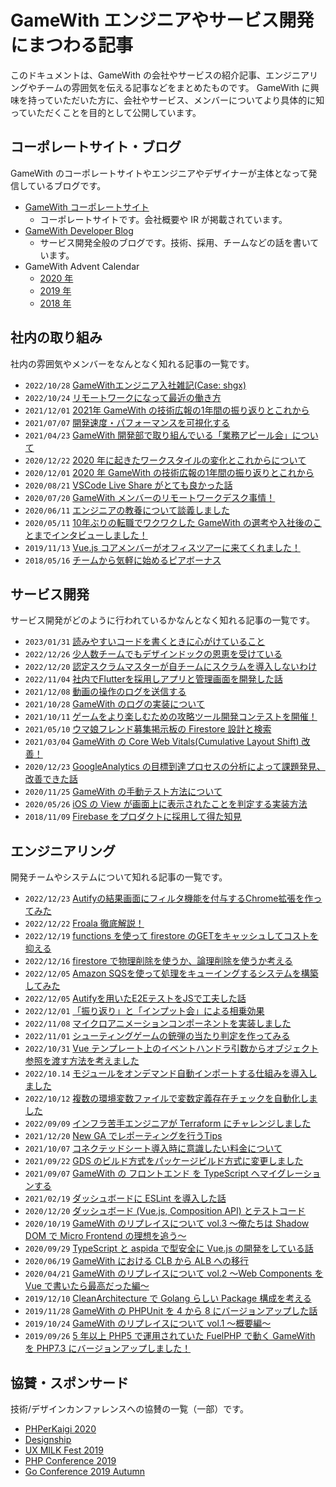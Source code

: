 # GameWith エンジニアやサービス開発にまつわる記事

このドキュメントは、GameWith の会社やサービスの紹介記事、エンジニアリングやチームの雰囲気を伝える記事などをまとめたものです。
GameWith に興味を持っていただいた方に、会社やサービス、メンバーについてより具体的に知っていただくことを目的として公開しています。

## コーポレートサイト・ブログ

GameWith のコーポレートサイトやエンジニアやデザイナーが主体となって発信しているブログです。

- [GameWith コーポレートサイト](https://gamewith.co.jp/)
  - コーポレートサイトです。会社概要や IR が掲載されています。
- [GameWith Developer Blog](https://tech.gamewith.co.jp/)
  - サービス開発全般のブログです。技術、採用、チームなどの話を書いています。
- GameWith Advent Calendar
  - [2020 年](https://qiita.com/advent-calendar/2020/gamewith)
  - [2019 年](https://qiita.com/advent-calendar/2019/gamewith)
  - [2018 年](https://qiita.com/advent-calendar/2018/gamewith)

## 社内の取り組み

社内の雰囲気やメンバーをなんとなく知れる記事の一覧です。

- `2022/10/28` [GameWithエンジニア入社雑記(Case: shgx)](https://tech.gamewith.co.jp/entry/2022/10/28/131759)
- `2022/10/24` [リモートワークになって最近の働き方](https://tech.gamewith.co.jp/entry/2022/10/24/130403)
- `2021/12/01` [2021年 GameWith の技術広報の1年間の振り返りとこれから](https://tech.gamewith.co.jp/entry/2021/12/01/123329)
- `2021/07/07` [開発速度・パフォーマンスを可視化する](https://tech.gamewith.co.jp/entry/2021/07/07/110351)
- `2021/04/23` [GameWith 開発部で取り組んでいる「業務アピール会」について](https://tech.gamewith.co.jp/entry/2021/04/23/125721)
- `2020/12/22` [2020 年に起きたワークスタイルの変化とこれからについて](https://tech.gamewith.co.jp/entry/2020/12/22/172829)
- `2020/12/01` [2020 年 GameWith の技術広報の1年間の振り返りとこれから](https://tech.gamewith.co.jp/entry/2020/12/01/111357)
- `2020/08/21` [VSCode Live Share がとても良かった話](https://tech.gamewith.co.jp/entry/2020/08/21/185714)
- `2020/07/20` [GameWith メンバーのリモートワークデスク事情！](https://tech.gamewith.co.jp/entry/2020/07/20/134913)
- `2020/06/11` [エンジニアの教養について談義しました](https://tech.gamewith.co.jp/entry/2020/06/11/173931)
- `2020/05/11` [10年ぶりの転職でワクワクした GameWith の選考や入社後のことまでインタビューしました！](https://www.wantedly.com/companies/gamewith/post_articles/236136)
- `2019/11/13` [Vue.js コアメンバーがオフィスツアーに来てくれました！](https://tech.gamewith.co.jp/entry/2019/11/13/185526)
- `2018/05/16` [チームから気軽に始めるピアボーナス](https://speakerdeck.com/serima/peer-bonus-to-feel-free-to-start-with-the-team)

## サービス開発

サービス開発がどのように行われているかなんとなく知れる記事の一覧です。

- `2023/01/31` [読みやすいコードを書くときに心がけていること](https://tech.gamewith.co.jp/entry/2023/01/31/182849)
- `2022/12/26` [少人数チームでもデザインドックの恩恵を受けている](https://tech.gamewith.co.jp/entry/2022/12/26/124814)
- `2022/12/20` [認定スクラムマスターが自チームにスクラムを導入しないわけ](https://tech.gamewith.co.jp/entry/2022/12/20/081353)
- `2022/11/04` [社内でFlutterを採用しアプリと管理画面を開発した話](https://tech.gamewith.co.jp/entry/2022/11/04/150724)
- `2021/12/08` [動画の操作のログを送信する](https://tech.gamewith.co.jp/entry/2021/12/08/162805)
- `2021/10/28` [GameWith のログの実装について](https://tech.gamewith.co.jp/entry/2021/10/28/132723)
- `2021/10/11` [ゲームをより楽しむための攻略ツール開発コンテストを開催！](https://tech.gamewith.co.jp/entry/2021/10/11/141601)
- `2021/05/10` [ウマ娘フレンド募集掲示板の Firestore 設計と検索](https://tech.gamewith.co.jp/entry/2021/05/10/115007)
- `2021/03/04` [GameWith の Core Web Vitals(Cumulative Layout Shift) 改善！](https://tech.gamewith.co.jp/entry/2021/03/04/110829)
- `2020/12/23` [GoogleAnalytics の目標到達プロセスの分析によって課題発見、改善できた話](https://tech.gamewith.co.jp/entry/2020/12/23/130429)
- `2020/11/25` [GameWith の手動テスト方法について](https://tech.gamewith.co.jp/entry/2020/11/25/121311)
- `2020/05/26` [iOS の View が画面上に表示されたことを判定する実装方法](https://tech.gamewith.co.jp/entry/2020/05/26/191018)
- `2018/11/09` [Firebase をプロダクトに採用して得た知見](https://tech.gamewith.co.jp/entry/2018/11/09/122551)

## エンジニアリング

開発チームやシステムについて知れる記事の一覧です。

- `2022/12/23` [Autifyの結果画面にフィルタ機能を付与するChrome拡張を作ってみた](https://tech.gamewith.co.jp/entry/2022/12/23/174619)
- `2022/12/22` [Froala 徹底解説！](https://tech.gamewith.co.jp/entry/2022/12/22/100752)
- `2022/12/19` [functions を使って firestore のGETをキャッシュしてコストを抑える](https://tech.gamewith.co.jp/entry/2022/12/19/174657)
- `2022/12/16` [firestore で物理削除を使うか、論理削除を使うか考える](https://tech.gamewith.co.jp/entry/2022/12/16/122510)
- `2022/12/05` [Amazon SQSを使って処理をキューイングするシステムを構築してみた](https://tech.gamewith.co.jp/entry/2022/12/05/215104)
- `2022/12/05` [Autifyを用いたE2EテストをJSで工夫した話](https://tech.gamewith.co.jp/entry/2022/12/05/154105)
- `2022/12/01` [「振り返り」と「インプット会」による相乗効果](https://tech.gamewith.co.jp/entry/2022/12/01/183707)
- `2022/11/08` [マイクロアニメーションコンポーネントを実装しました](https://tech.gamewith.co.jp/entry/2022/11/08/113936)
- `2022/11/01` [シューティングゲームの銃弾の当たり判定を作ってみる](https://tech.gamewith.co.jp/entry/2022/11/01/125007)
- `2022/10/31` [Vue テンプレート上のイベントハンドラ引数からオブジェクト参照を渡す方法を考えました](https://tech.gamewith.co.jp/entry/2022/10/31/162636)
- `2022/10.14` [モジュールをオンデマンド自動インポートする仕組みを導入しました](https://tech.gamewith.co.jp/entry/2022/10/14/123854)
- `2022/10/12` [複数の環境変数ファイルで変数定義存在チェックを自動化しました](https://tech.gamewith.co.jp/entry/2022/10/12/151133)
- `2022/09/09` [インフラ苦手エンジニアが Terraform にチャレンジしました](https://tech.gamewith.co.jp/entry/2022/09/09/130024)
- `2021/12/20` [New GA でレポーティングを行うTips](https://tech.gamewith.co.jp/entry/2021/12/20/132517)
- `2021/10/07` [コネクテッドシート導入時に意識したい料金について](https://tech.gamewith.co.jp/entry/2021/10/07/123839)
- `2021/09/22` [GDS のビルド方式をパッケージビルド方式に変更しました](https://tech.gamewith.co.jp/entry/2021/09/22/110250)
- `2021/09/07` [GameWith の フロントエンド を TypeScript へマイグレーションする](https://tech.gamewith.co.jp/entry/2021/09/07/175544)
- `2021/02/19` [ダッシュボードに ESLint を導入した話](https://tech.gamewith.co.jp/entry/2021/02/19/175739)
- `2020/12/20` [ダッシュボード (Vue.js, Composition API) とテストコード](https://tech.gamewith.co.jp/entry/2020/12/20/173143)
- `2020/10/19` [GameWith のリプレイスについて vol.3 〜俺たちは Shadow DOM で Micro Frontend の理想を追う〜](https://tech.gamewith.co.jp/entry/2020/10/19/124623)
- `2020/09/29` [TypeScript と aspida で型安全に Vue.js の開発をしている話](https://tech.gamewith.co.jp/entry/2020/09/29/125247)
- `2020/06/19` [GameWith における CLB から ALB への移行](https://tech.gamewith.co.jp/entry/2020/06/19/112235)
- `2020/04/21` [GameWith のリプレイスについて vol.2 〜Web Components を Vue で書いたら最高だった編〜](https://tech.gamewith.co.jp/entry/2020/04/21/185819)
- `2019/12/10` [CleanArchitecture で Golang らしい Package 構成を考える](https://qiita.com/inosy22/items/ce4a6ea7545c5cefd24b)
- `2019/11/28` [GameWith の PHPUnit を 4 から 8 にバージョンアップした話](https://tech.gamewith.co.jp/entry/2019/11/28/171829)
- `2019/10/24` [GameWith のリプレイスについて vol.1 〜概要編〜](https://tech.gamewith.co.jp/entry/2019/10/24/161947)
- `2019/09/26` [5 年以上 PHP5 で運用されていた FuelPHP で動く GameWith を PHP7.3 にバージョンアップしました！](https://tech.gamewith.co.jp/entry/2019/09/26/185515)

## 協賛・スポンサード

技術/デザインカンファレンスへの協賛の一覧（一部）です。

- [PHPerKaigi 2020](https://tech.gamewith.co.jp/entry/2020/02/06/111718)
- [Designship](https://tech.gamewith.co.jp/entry/2019/12/01/140304)
- [UX MILK Fest 2019](https://tech.gamewith.co.jp/entry/2019/09/13/175300)
- [PHP Conference 2019](https://tech.gamewith.co.jp/entry/2019/12/05/125651)
- [Go Conference 2019 Autumn](https://tech.gamewith.co.jp/entry/2019/11/06/113127)
